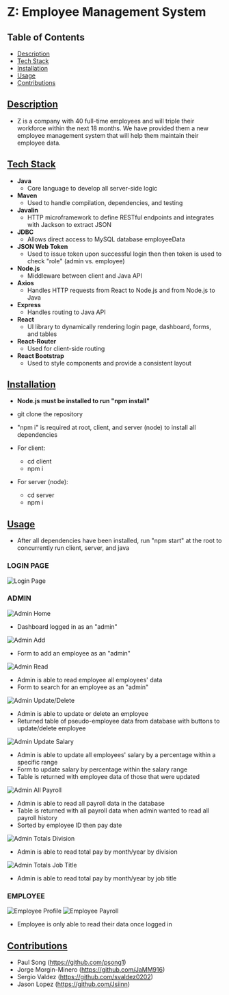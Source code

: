 # Z: Employee Management System

## Table of Contents

- [Description](#description)
- [Tech Stack](#tech-stack)
- [Installation](#installation)
- [Usage](#Usage)
- [Contributions](#contributions)

## [Description](#table-of-contents)

- Z is a company with 40 full-time employees and will triple their workforce within the next 18 months. We have provided them a new employee management system that will help them maintain their employee data.

## [Tech Stack](#table-of-contents)

- **Java**
  - Core language to develop all server-side logic
- **Maven**
  - Used to handle compilation, dependencies, and testing
- **Javalin**
  - HTTP microframework to define RESTful endpoints and integrates with Jackson to extract JSON
- **JDBC**
  - Allows direct access to MySQL database employeeData
- **JSON Web Token**
  - Used to issue token upon successful login then then token is used to check "role" (admin vs. employee)
- **Node.js**
  - Middleware between client and Java API
- **Axios**
  - Handles HTTP requests from React to Node.js and from Node.js to Java
- **Express**
  - Handles routing to Java API
- **React**
  - UI library to dynamically rendering login page, dashboard, forms, and tables
- **React-Router**
  - Used for client-side routing
- **React Bootstrap**
  - Used to style components and provide a consistent layout

## [Installation](#table-of-contents)

- **Node.js must be installed to run "npm install"**
- git clone the repository
- "npm i" is required at root, client, and server (node) to install all dependencies

- For client:

  - cd client
  - npm i

- For server (node):
  - cd server
  - npm i

## [Usage](#table-of-contents)

- After all dependencies have been installed, run "npm start" at the root to concurrently run client, server, and java

### **LOGIN PAGE**

![Login Page](./client\src\assets\imgs\login.png)

### **ADMIN**

![Admin Home](./client\src\assets\imgs\admin-home.png)

- Dashboard logged in as an "admin"

![Admin Add](./client\src\assets\imgs\admin-add.png)

- Form to add an employee as an "admin"

![Admin Read](./client\src\assets\imgs\admin-read.png)

- Admin is able to read employee all employees' data
- Form to search for an employee as an "admin"

![Admin Update/Delete](./client\src\assets\imgs\admin-ud.png)

- Admin is able to update or delete an employee
- Returned table of pseudo-employee data from database with buttons to update/delete employee

![Admin Update Salary](./client\src\assets\imgs\admin-salary.png)

- Admin is able to update all employees' salary by a percentage within a specific range
- Form to update salary by percentage within the salary range
- Table is returned with employee data of those that were updated

![Admin All Payroll](./client\src\assets\imgs\admin-payroll-all.png)

- Admin is able to read all payroll data in the database
- Table is returned with all payroll data when admin wanted to read all payroll history
- Sorted by employee ID then pay date

![Admin Totals Division](./client\src\assets\imgs\admin-totals-div.png)

- Admin is able to read total pay by month/year by division

![Admin Totals Job Title](./client\src\assets\imgs\admin-payroll-jt.png)

- Admin is able to read total pay by month/year by job title

### **EMPLOYEE**

![Employee Profile](./client\src\assets\imgs\emp-profile.png)
![Employee Payroll](./client\src\assets\imgs\emp-payroll.png)

- Employee is only able to read their data once logged in

## [Contributions](#table-of-contents)

- Paul Song (https://github.com/psong1)
- Jorge Morgin-Minero (https://github.com/JaMM916)
- Sergio Valdez (https://github.com/svaldez0202)
- Jason Lopez (https://github.com/Jsiinn)
